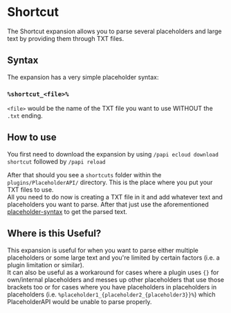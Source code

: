 # Shortcut
The Shortcut expansion allows you to parse several placeholders and large text by providing them through TXT files.

## Syntax
The expansion has a very simple placeholder syntax:

### `%shortcut_<file>%`
`<file>` would be the name of the TXT file you want to use WITHOUT the `.txt` ending.

## How to use
You first need to download the expansion by using `/papi ecloud download shortcut` followed by `/papi reload`

After that should you see a `shortcuts` folder within the `plugins/PlaceholderAPI/` directory. This is the place where you put your TXT files to use.  
All you need to do now is creating a TXT file in it and add whatever text and placeholders you want to parse. After that just use the aforementioned [placeholder-syntax](#syntax) to get the parsed text.

## Where is this Useful?
This expansion is useful for when you want to parse either multiple placeholders or some large text and you're limited by certain factors (i.e. a plugin limitation or similar).  
It can also be useful as a workaround for cases where a plugin uses `{}` for own/internal placeholders and messes up other placeholders that use those brackets too or for cases where you have placeholders in placeholders in placeholders (i.e. `%placeholder1_{placeholder2_{placeholder3}}%`) which PlaceholderAPI would be unable to parse properly.
